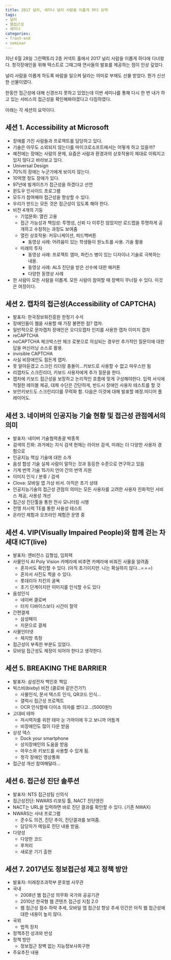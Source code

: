 ```yaml
---
title: 2017 널리, 세미나 널리 사람을 이롭게 하다 요약
tags: 
- 널리
- 웹접근성
- 세미나
categories: 
- front-end
- seminar
---
```


지난 6월 28일 그린팩토리 2층 커넥트 홀에서 2017 널리 사람을 이롭게 하다에 다녀왔다.
청각장애인을 위해 텍스트로 그때그때 연사들의 발표를 제공하는 점이 인상 깊었다.

널리 사람을 이롭게 하도록 바람을 일으켜 달라는 의미로 부채도 선물 받았다.
뭔가 신선한 선물이였다.

한동안 접근성에 대해 신경쓰지 못하고 있었는데 이번 세미나를 통해 다시 한 번 내가 하고 
있는 서비스의 접근성을 확인해봐야겠다고 다짐하였다.

아래는 각 세션의 요약이다.

## 세션 1. Accessibility at Microsoft
* 장애를 가진 사람들과 프로젝트를 담당하고 있다.
* 기술은 아무도 소외되지 않는다를 마이크로소프트에서는 어떻게 하고 있을까?
* 예전에는 장애는 사람의 문제, 요즘은 사람과 환경과의 상호작용이 제대로 이뤄지고 있지 않다고 바라보고 있다.
* Universal Design
* 70%의 장애는 누군가에게 보이지 않는다.
* 10억명 정도 장애가 있다.
* 97년에 빌게이츠가 접근성을 하겠다고 선언
* 윈도우 인사이드 프로그램
* 모두가 참여해야 접근성을 향상할 수 있다.
* 우리가 만드는 모든 것은 접근성이 있도록 해야 한다.
* 비전 4개의 기둥
    * 기업문화: 열린 고용
    * 접근 가능성과 책임성: 투명성, 신뢰 다 이루진 않았지만 로드맵을 투명하게 공개하고 수정하는 과정도 보여줌
    * 열린 상호작용: 커뮤니케이션, 피드백버튼
        * 동영상 사례: 어려움이 있는 학생들이 원노트를 사용. 기술 활용
    * 미래의 투자 
        * 동영상 사례: 프로젝트 엠마, 파킨스 병이 있는 디자이너 기술로 극복하는 내용.
        * 동영상 사례: ALS 진단을 받은 선수에 대한 해커톤
        * 다양한 동영상 사례     
* 한 사람이 모든 사람을 이롭게. 모든 사람이 참여할 때 장벽이 무너질 수 있다. 이것은 여정이다.

## 세션 2. 캡차의 접근성(Accessibility of CAPTCHA) 
* 발표자: 한국정보화진흥원 한정기 수석
* 장애인들이 웹을 사용할 때 가장 불편한 점? 캡차.
* 일반적으로 문자캡차 장애인은 오디오캡차 인지를 사용한 캡차 이미지 캡차
* reCAPTCHA 
* noCAPTCHA 체크박스만 체크 로봇으로 의심되는 경우만 추가적인 질문이에 대한 답을 머신러닝 소스로 활용.
* invisible CAPTCHA
* 사실 비장애인도 힘든게 캡차.
* 못 알아듣겠고 스크린 리더랑 충돌이…키보드로 사용할 수 없고 마우스만 됨
* 리캡차도 스크린리더, 키보드 사용자에게 추가 질문을 한다. 
* 캡차에 키보드 접근성을 보장하고 논리적인 흐름에 맞게 구성해야한다. 입력 서식에 적절한 레이블 제공, 
  대체 수단은 간단하게, 반드시 장애인 사용자 테스트를 할 것
* 보안키보드도 스크린리더를 무력화 함. 다음은 이것에 대해 발표할 예정.미디어 플레이어도.

## 세션 3. 네이버의 인공지능 기술 현황 및 접근성 관점에서의 의미
* 발표자: 네이버 기술협력총괄 박종목
* 검색의 진화: 과거에는 지식 검색 현재는 라이브 검색, 미래는 더 다양한 사용자 경험으로 
* 인공지능 핵심 기술에 대한 소개
* 음성 합성 기술 실제 사람이 말하는 것과 동등한 수준으로 연구하고 있음
* 기계 번역 기술 15가지 언어 간의 번역 지원 
* 이미지 인식 / 분류 / 검색
* Clova: 모바일 앱 가상 비서. 아직은 초기 상태
* 인공지능기술의 접근성 관점의 의미는 모든 사용자를 고려한 사용자 친화적인 서비스 제공, 사용성 개선 
* 접근성 진단툴을 통한 전사 모니터링 시행 
* 전맹 저시력 TE를 통한 사용성 테스트
* 온라인 체험과 오프라인 체험관 운영 중

## 세션 4. VIP(Visually Impaired People)와 함께 걷는 차세대 ICT(live)
* 발표자: 엔비전스 김형섭, 임희택
* 사물인식 AI Poly Vision 카메라에 비추면 카메라에 비춰진 사물을 알려줌
    * 혼자서도 확인할 수 있다. (아직 초기이지만. 나는 확실하지 않다...=ㅅ=)
    * 혼자서 사진도 찍을 수 있다. 
    * 롯데리아 치킨의 굴욕
    * 초기 단계이지만 이미지를 인식할 수도 있다
* 음성인식
    * 네이버 클로버
    * 터치 디바이스보다 시간이 절약
* 간편결제
    * 삼성페이 
    * 지문으로 결제
* 사물인터넷
    * 체지방 측정
* 접근성이 부족한 부분도 있었다. 
* 모바일 접근성도 제정이 되어야 한다고 생각한다.

## 세션 5. BREAKING THE BARRIER
* 발표자: 삼성전자 백인호 책임
* 빅스비(bixby) 비전 (클로바 같은건가?) 
    * 사물인식, 문서 텍스트 인식, QR코드 인식…
    * 갤럭시 접근성 프로젝트 
    * OCR 인식할때 다이소 의자를 썼다고…(5000원!)
* 고대비 테마
    * 저시력자를 위한 테마 눈 가까이에 두고 보니까 어둡게
    * 비장애인도 많이 다운 받음
* 상성 덱스
    * Dock your smartphone
    * 상지장애인의 도움을 받음
    * 마우스와 키보드를 사용할 수 있게 됨.
    * 청각 장애인 영상통화 
* 접근성 개선 참여해달라...

## 세션 6. 접근성 진단 솔루션
* 발표자: NTS 접근성팀 신의식
* 접근성진단: NWARS 리포팅 툴, NACT 진단엔진
* NACT는 URL을 입력하면 바로 진단 결과를 확인할 수 있다.  (기존 NWAX)
* NWARS는 사내 프로그램
    * 준수도 의견, 진단 추이, 진단결과를 보여줌.
    * 담당자가 메일로 진단 내용 받음.
* 다양성
    * 다양한 코드
    * 후처리
    * 새로운 기기 출현

## 세션 7. 2017년도 정보접근성 제고 정책 방안
* 발표자: 미래창조과학부 문호범 사무관
* 국내
    * 2008년 웹 접근성 의무화 국가와 공공기관
    * 2010년 한국형 웹 콘텐츠 접근성 지침 2.0
    * 웹 접근성 점수 하락 추세, 모바일 앱 접근성 향상 추세 민간은 아직 웹 접근성에 대한 내용이 높지 않다.
* 국외
    * 법적 장치
* 정책추진 성과와 반성
* 정책 방안
    * 정보접근 장벽 없는 지능정보사회구현
* 주요추진 내용